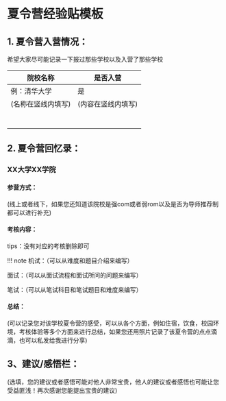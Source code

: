 # 夏令营经验贴模板


## 1. 夏令营入营情况：

希望大家尽可能记录一下报过那些学校以及入营了那些学校

| 院校名称     | 是否入营 |
|--------------|----------|
| 例：清华大学 | 是       |
|    (名称在竖线内填写)          |(内容在竖线内填写)|
|              |          |
|              |          |
|              |          |
|              |          |
|              |          |
|              |          |
|              |          |


## 2. 夏令营回忆录：
### XX大学XX学院
#### 参营方式：
(线上或者线下，如果您还知道该院校是强com或者弱rom以及是否为导师推荐制都可以进行补充)
#### 考核内容：
tips：没有对应的考核删除即可

!!! note
    机试：（可以从难度和题目介绍来编写）

面试：（可以从面试流程和面试所问的问题来编写）

笔试：（可以从笔试科目和笔试题目和难度来编写）
#### 总结：
(可以记录您对该学校夏令营的感受，可以从各个方面，例如住宿，饮食，校园环境，考核体验等多个方面来进行总结，如果您还用照片记录了该夏令营的点点滴滴，也可以私发给我进行分享)


## 3、建议/感悟栏：
(选填，您的建议或者感悟可能对他人非常宝贵，他人的建议或者感悟也可能让您受益匪浅！再次感谢您能提出宝贵的建议)



